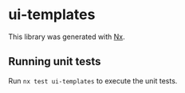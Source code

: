 # ui-templates

This library was generated with [Nx](https://nx.dev).

## Running unit tests

Run `nx test ui-templates` to execute the unit tests.
